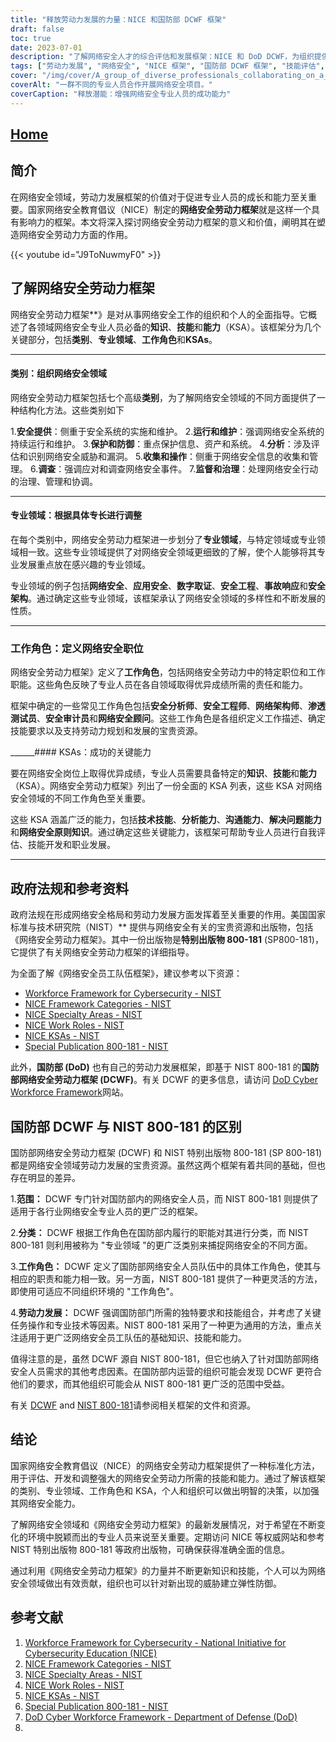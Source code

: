```yaml
---
title: "释放劳动力发展的力量：NICE 和国防部 DCWF 框架"
draft: false
toc: true
date: 2023-07-01
description: "了解网络安全人才的综合评估和发展框架：NICE 和 DoD DCWF，为组织提供技能娴熟的专业人员。"
tags: ["劳动力发展", "网络安全", "NICE 框架", "国防部 DCWF 框架", "技能评估", "专业发展", "网络安全人员队伍", "职业途径", "网络安全教育", "员工队伍调整", "劳动力框架", "NIST", "政府法规", "网络安全认证", "行业标准", "人才管理", "网络安全角色", "网络安全能力", "网络安全人才培养", "网络安全专业人员", "网络安全技能", "劳动力规划", "网络安全招聘", "员工队伍复原力", "网络安全培训", "劳动力战略", "网络安全就业市场", "网络安全职业发展", "劳动力准备"]
cover: "/img/cover/A_group_of_diverse_professionals_collaborating_on_a_cyberse.png"
coverAlt: "一群不同的专业人员合作开展网络安全项目。"
coverCaption: "释放潜能：增强网络安全专业人员的成功能力"
---
```


## [Home](/cyber-security-career-playbook-start/)

## 简介

在网络安全领域，劳动力发展框架的价值对于促进专业人员的成长和能力至关重要。国家网络安全教育倡议（NICE）制定的**网络安全劳动力框架**就是这样一个具有影响力的框架。本文将深入探讨网络安全劳动力框架的意义和价值，阐明其在塑造网络安全劳动力方面的作用。

{{< youtube id="J9ToNuwmyF0" >}}

## 了解网络安全劳动力框架

网络安全劳动力框架**》是对从事网络安全工作的组织和个人的全面指导。它概述了各领域网络安全专业人员必备的**知识**、**技能**和**能力**（KSA）。该框架分为几个关键部分，包括**类别**、**专业领域**、**工作角色**和**KSAs**。

______

#### 类别：组织网络安全领域

网络安全劳动力框架包括七个高级**类别**，为了解网络安全领域的不同方面提供了一种结构化方法。这些类别如下

1.**安全提供**：侧重于安全系统的实施和维护。
2.**运行和维护**：强调网络安全系统的持续运行和维护。
3.**保护和防御**：重点保护信息、资产和系统。
4.**分析**：涉及评估和识别网络安全威胁和漏洞。
5.**收集和操作**：侧重于网络安全信息的收集和管理。
6.**调查**：强调应对和调查网络安全事件。
7.**监督和治理**：处理网络安全行动的治理、管理和协调。

______

#### 专业领域：根据具体专长进行调整

在每个类别中，网络安全劳动力框架进一步划分了**专业领域**，与特定领域或专业领域相一致。这些专业领域提供了对网络安全领域更细致的了解，使个人能够将其专业发展重点放在感兴趣的专业领域。

专业领域的例子包括**网络安全**、**应用安全**、**数字取证**、**安全工程**、**事故响应**和**安全架构**。通过确定这些专业领域，该框架承认了网络安全领域的多样性和不断发展的性质。

______

### 工作角色：定义网络安全职位

网络安全劳动力框架》定义了**工作角色**，包括网络安全劳动力中的特定职位和工作职能。这些角色反映了专业人员在各自领域取得优异成绩所需的责任和能力。

框架中确定的一些常见工作角色包括**安全分析师**、**安全工程师**、**网络架构师**、**渗透测试员**、**安全审计员**和**网络安全顾问**。这些工作角色是各组织定义工作描述、确定技能要求以及支持劳动力规划和发展的宝贵资源。

______#### KSAs：成功的关键能力

要在网络安全岗位上取得优异成绩，专业人员需要具备特定的**知识**、**技能**和**能力**（KSA）。网络安全劳动力框架》列出了一份全面的 KSA 列表，这些 KSA 对网络安全领域的不同工作角色至关重要。

这些 KSA 涵盖广泛的能力，包括**技术技能**、**分析能力**、**沟通能力**、**解决问题能力**和**网络安全原则知识**。通过确定这些关键能力，该框架可帮助专业人员进行自我评估、技能开发和职业发展。

______

## 政府法规和参考资料

政府法规在形成网络安全格局和劳动力发展方面发挥着至关重要的作用。美国国家标准与技术研究院（NIST）** 提供与网络安全有关的宝贵资源和出版物，包括《网络安全劳动力框架》。其中一份出版物是**特别出版物 800-181** (SP800-181)，它提供了有关网络安全劳动力框架的详细指导。

为全面了解《网络安全员工队伍框架》，建议参考以下资源：

- [Workforce Framework for Cybersecurity - NIST](https://www.nist.gov/itl/applied-cybersecurity/nice/workforce-framework-cybersecurity)
- [NICE Framework Categories - NIST](https://www.nist.gov/itl/applied-cybersecurity/nice/resources/nice-framework-categories)
- [NICE Specialty Areas - NIST](https://www.nist.gov/itl/applied-cybersecurity/nice/resources/nice-specialty-areas)
- [NICE Work Roles - NIST](https://www.nist.gov/itl/applied-cybersecurity/nice/resources/nice-work-roles)
- [NICE KSAs - NIST](https://www.nist.gov/itl/applied-cybersecurity/nice/resources/nice-knowledge-skills-and-abilities-ksas)
- [Special Publication 800-181 - NIST](https://csrc.nist.gov/publications/detail/sp/800-181/rev-1/final)

此外，**国防部 (DoD)** 也有自己的劳动力发展框架，即基于 NIST 800-181 的**国防部网络安全劳动力框架 (DCWF)**。有关 DCWF 的更多信息，请访问 [DoD Cyber Workforce Framework](https://public.cyber.mil/wid/dcwf/)网站。

## 国防部 DCWF 与 NIST 800-181 的区别

国防部网络安全劳动力框架 (DCWF) 和 NIST 特别出版物 800-181 (SP 800-181) 都是网络安全领域劳动力发展的宝贵资源。虽然这两个框架有着共同的基础，但也存在明显的差异。

1.**范围：** DCWF 专门针对国防部内的网络安全人员，而 NIST 800-181 则提供了适用于各行业网络安全专业人员的更广泛的框架。

2.**分类：** DCWF 根据工作角色在国防部内履行的职能对其进行分类，而 NIST 800-181 则利用被称为 "专业领域 "的更广泛类别来捕捉网络安全的不同方面。

3.**工作角色：** DCWF 定义了国防部网络安全人员队伍中的具体工作角色，使其与相应的职责和能力相一致。另一方面，NIST 800-181 提供了一种更灵活的方法，即使用可适应不同组织环境的 "工作角色"。

4.**劳动力发展：** DCWF 强调国防部门所需的独特要求和技能组合，并考虑了关键任务操作和专业技术等因素。NIST 800-181 采用了一种更为通用的方法，重点关注适用于更广泛网络安全员工队伍的基础知识、技能和能力。

值得注意的是，虽然 DCWF 源自 NIST 800-181，但它也纳入了针对国防部网络安全人员需求的其他考虑因素。在国防部内运营的组织可能会发现 DCWF 更符合他们的要求，而其他组织可能会从 NIST 800-181 更广泛的范围中受益。

有关 [DCWF](https://public.cyber.mil/wid/dcwf/) and [NIST 800-181](https://csrc.nist.gov/publications/detail/sp/800-181/rev-1/final)请参阅相关框架的文件和资源。

## 结论

国家网络安全教育倡议（NICE）的网络安全劳动力框架提供了一种标准化方法，用于评估、开发和调整强大的网络安全劳动力所需的技能和能力。通过了解该框架的类别、专业领域、工作角色和 KSA，个人和组织可以做出明智的决策，以加强其网络安全能力。

了解网络安全领域和《网络安全劳动力框架》的最新发展情况，对于希望在不断变化的环境中脱颖而出的专业人员来说至关重要。定期访问 NICE 等权威网站和参考 NIST 特别出版物 800-181 等政府出版物，可确保获得准确全面的信息。

通过利用《网络安全劳动力框架》的力量并不断更新知识和技能，个人可以为网络安全领域做出有效贡献，组织也可以针对新出现的威胁建立弹性防御。

## 参考文献

1. [Workforce Framework for Cybersecurity - National Initiative for Cybersecurity Education (NICE)](https://www.nist.gov/itl/applied-cybersecurity/nice/workforce-framework-cybersecurity)
2. [NICE Framework Categories - NIST](https://www.nist.gov/itl/applied-cybersecurity/nice/resources/nice-framework-categories)
3. [NICE Specialty Areas - NIST](https://www.nist.gov/itl/applied-cybersecurity/nice/resources/nice-specialty-areas)
4. [NICE Work Roles - NIST](https://www.nist.gov/itl/applied-cybersecurity/nice/resources/nice-work-roles)
5. [NICE KSAs - NIST](https://www.nist.gov/itl/applied-cybersecurity/nice/resources/nice-knowledge-skills-and-abilities-ksas)
6. [Special Publication 800-181 - NIST](https://csrc.nist.gov/publications/detail/sp/800-181/rev-1/final)
7. [DoD Cyber Workforce Framework - Department of Defense (DoD)](https://public.cyber.mil/wid/dcwf/)
8. 
